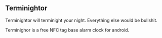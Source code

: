 Terminightor
------------

Terminightor will terminight your night. Everything else would be bullshit.

Terminighor is a free NFC tag base alarm clock for android.
